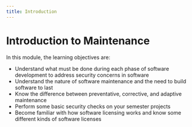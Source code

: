 ```yaml
---
title: Introduction
---
```


# Introduction to Maintenance

In this module, the learning objectives are:

* Understand what must be done during each phase of software development to address security concerns in software
* Understand the nature of software maintenance and the need to build software to last
* Know the difference between preventative, corrective, and adaptive maintenance
* Perform some basic security checks on your semester projects
* Become familiar with how software licensing works and know some different kinds of software licenses